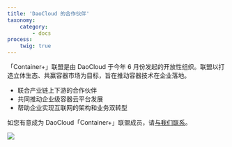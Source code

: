```yaml
---
title: 'DaoCloud 的合作伙伴'
taxonomy:
    category:
        - docs
process:
    twig: true
---
```


「Container+」联盟是由 DaoCloud 于今年 6 月份发起的开放性组织。联盟以打造立体生态、共赢容器市场为目标，旨在推动容器技术在企业落地。

* 联合产业链上下游的合作伙伴
* 共同推动企业级容器云平台发展
* 帮助企业实现互联网的架构和业务双转型

如您有意成为 DaoCloud「Container+」联盟成员，请[与我们联系](mailto:info@daocloud.io)。

![](Pasted_Image_11_28_15__9_10_PM.png)


